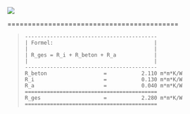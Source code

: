 ![](../../_bilder/2022-01-26-20-33-59-image.png)

==========================================

> ```
> ------------------------------------------
> | Formel:                                |
> |                                        |
> | R_ges = R_i + R_beton + R_a            |
> |                                        |
> ------------------------------------------
> R_beton                  =           2.110 m*m*K/W
> R_i                      =           0.130 m*m*K/W
> R_a                      =           0.040 m*m*K/W
> ==========================================
> R_ges                    =           2.280 m*m*K/W
> ==========================================
> ```
